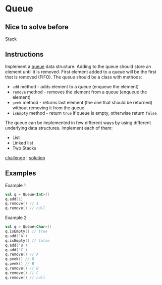 # Queue

## Nice to solve before

[Stack](../../stack/basic/Stack.md)

## Instructions

Implement a [queue](https://en.wikipedia.org/wiki/Queue_(abstract_data_type)) data structure. Adding to the queue should store an element until it is removed. First element added to a queue will be the first that
is removed (FIFO). The queue should be a
class with methods:
- `add` method - adds element to a queue (enqueue the element)
- `remove` method - removes the element from a queue (enqueue the element)
- `peek` method - returns last element (the one that should be returned) without removing it from the queue
- `isEmpty` method - return `true` if queue is empty, otherwise return `false`

The queue can be implemented in few different ways by using different underlying data structures. Implement each of
them:
- List
- Linked list
- Two Stacks

[challenge](challenge.kt) | [solution](solution.kt)

## Examples

Example 1

```kotlin
val q = Queue<Int>()
q.add(1)
q.remove() // 1
q.remove() // null
```

Example 2

```kotlin
val q = Queue<Char>()
q.isEmpty() // true
q.add('A')
q.isEmpty() // false
q.add('B')
q.add('C')
q.remove() // A
q.peek() // B
q.peek() // B
q.remove() // B
q.remove() // C
q.remove() // null
```
